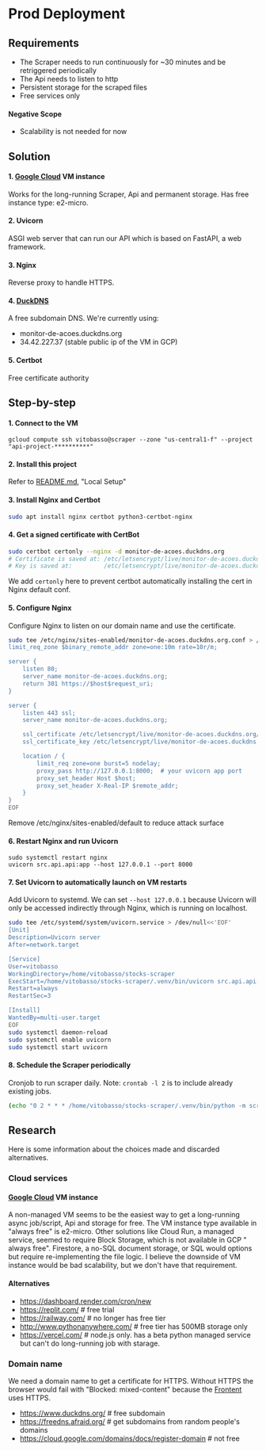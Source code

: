 # Prod Deployment

## Requirements

- The Scraper needs to run continuously for ~30 minutes and be retriggered periodically
- The Api needs to listen to http
- Persistent storage for the scraped files
- Free services only

#### Negative Scope

- Scalability is not needed for now

## Solution

#### 1. [Google Cloud](https://cloud.google.com) VM instance

Works for the long-running Scraper, Api and permanent storage.
Has free instance type: e2-micro.

#### 2. Uvicorn

ASGI web server that can run our API which is based on FastAPI, a web framework.

#### 3. Nginx

Reverse proxy to handle HTTPS.

#### 4. [DuckDNS](https://www.duckdns.org/)

A free subdomain DNS.
We're currently using:

- monitor-de-acoes.duckdns.org
- 34.42.227.37 (stable public ip of the VM in GCP)

#### 5. Certbot

Free certificate authority

## Step-by-step

#### 1. Connect to the VM

```
gcloud compute ssh vitobasso@scraper --zone "us-central1-f" --project "api-project-**********"
```

#### 2. Install this project

Refer to [README.md](../README.md), "Local Setup"

#### 3. Install Nginx and Certbot

```bash
sudo apt install nginx certbot python3-certbot-nginx
```

#### 4. Get a signed certificate with CertBot

```bash
sudo certbot certonly --nginx -d monitor-de-acoes.duckdns.org
# Certificate is saved at: /etc/letsencrypt/live/monitor-de-acoes.duckdns.org/fullchain.pem
# Key is saved at:         /etc/letsencrypt/live/monitor-de-acoes.duckdns.org/privkey.pem
```

We add `certonly` here to prevent certbot automatically installing the cert in Nginx default conf.

#### 5. Configure Nginx

Configure Nginx to listen on our domain name and use the certificate.

```bash
sudo tee /etc/nginx/sites-enabled/monitor-de-acoes.duckdns.org.conf > /dev/null <<'EOF'
limit_req_zone $binary_remote_addr zone=one:10m rate=10r/m;

server {
    listen 80;
    server_name monitor-de-acoes.duckdns.org;
    return 301 https://$host$request_uri;
}

server {
    listen 443 ssl;
    server_name monitor-de-acoes.duckdns.org;

    ssl_certificate /etc/letsencrypt/live/monitor-de-acoes.duckdns.org/fullchain.pem;
    ssl_certificate_key /etc/letsencrypt/live/monitor-de-acoes.duckdns.org/privkey.pem;

    location / {
        limit_req zone=one burst=5 nodelay;
        proxy_pass http://127.0.0.1:8000;  # your uvicorn app port
        proxy_set_header Host $host;
        proxy_set_header X-Real-IP $remote_addr;
    }
}
EOF
```

Remove /etc/nginx/sites-enabled/default to reduce attack surface

#### 6. Restart Nginx and run Uvicorn

```
sudo systemctl restart nginx
uvicorn src.api.api:app --host 127.0.0.1 --port 8000
```

#### 7. Set Uvicorn to automatically launch on VM restarts

Add Uvicorn to systemd. 
We can set `--host 127.0.0.1` because Uvicorn will only be accessed indirectly through Nginx, which is running on localhost.

```bash
sudo tee /etc/systemd/system/uvicorn.service > /dev/null<<'EOF'
[Unit]
Description=Uvicorn server
After=network.target

[Service]
User=vitobasso
WorkingDirectory=/home/vitobasso/stocks-scraper
ExecStart=/home/vitobasso/stocks-scraper/.venv/bin/uvicorn src.api.api:app --host 127.0.0.1 --port 8000
Restart=always
RestartSec=3

[Install]
WantedBy=multi-user.target
EOF
sudo systemctl daemon-reload
sudo systemctl enable uvicorn
sudo systemctl start uvicorn
```

#### 8. Schedule the Scraper periodically

Cronjob to run scraper daily.
Note: `crontab -l 2` is to include already existing jobs.

```bash
(echo "0 2 * * * /home/vitobasso/stocks-scraper/.venv/bin/python -m scraper >> /home/vitobasso/scraper.log 2>&1") | crontab -
```

## Research

Here is some information about the choices made and discarded alternatives.

### Cloud services

#### [Google Cloud](https://cloud.google.com) VM instance

A non-managed VM seems to be the easiest way to get a long-running async job/script, Api and storage for free.
The VM instance type available in "always free" is e2-micro.
Other solutions like Cloud Run, a managed service, seemed to require Block Storage, which is not available in GCP "
always free".
Firestore, a no-SQL document storage, or SQL would options but require re-implementing the file logic.
I believe the downside of VM instance would be bad scalability, but we don't have that requirement.

#### Alternatives

- https://dashboard.render.com/cron/new
- https://replit.com/ # free trial
- https://railway.com/ # no longer has free tier
- http://www.pythonanywhere.com/ # free tier has 500MB storage only
- https://vercel.com/ # node.js only. has a beta python managed service but can't do long-running job with starage.

### Domain name

We need a domain name to get a certificate for HTTPS.
Without HTTPS the browser would fail with "Blocked: mixed-content" because
the [Frontent](https://github.com/vitobasso/stocks-dashboard-web) uses HTTPS.

- https://www.duckdns.org/ # free subdomain
- https://freedns.afraid.org/ # get subdomains from random people's domains
- https://cloud.google.com/domains/docs/register-domain # not free